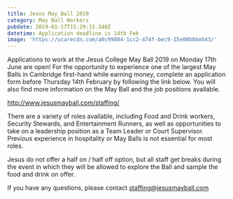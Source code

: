 ```yaml
---
title: Jesus May Ball 2019
category: May Ball Workers
pubdate: 2019-01-17T15:29:15.340Z
datetime: Application deadline is 14th Feb
image: 'https://ucarecdn.com/a0c99884-1cc2-474f-bec9-15e00b04eb43/'
---
```

Applications to work at the Jesus College May Ball 2019 on Monday 17th June are open! For the opportunity to experience one of the largest May Balls in Cambridge first-hand while earning money, complete an application form before Thursday 14th February by following the link below. You will also find more information on the May Ball and the job positions available.

http://www.jesusmayball.com/staffing/

There are a variety of roles available, including Food and Drink workers, Security Stewards, and Entertainment Runners, as well as opportunities to take on a leadership position as a Team Leader or Court Supervisor. Previous experience in hospitality or May Balls is not essential for most roles.

Jesus do not offer a half on / half off option, but all staff get breaks during the event in which they will be allowed to explore the Ball and sample the food and drink on offer.

If you have any questions, please contact staffing@jesusmayball.com
